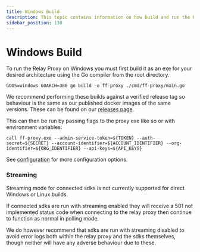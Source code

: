 ```yaml
---
title: Windows Build
description: This topic contains information on how build and run the Proxy on windows machines
sidebar_position: 130
---
```


# Windows Build

To run the Relay Proxy on Windows you must first build it as an exe for your desired architecture using the Go compiler from the root directory.

`GOOS=windows GOARCH=386 go build -o ff-proxy ./cmd/ff-proxy/main.go`

We recommend performing these builds against a verified release tag so behaviour is the same as our published docker images of the same versions. These can be found on our [releases page](https://github.com/harness/ff-proxy/releases).

This can then be run by passing flags to the proxy exe like so or with environment variables: 

`call ff-proxy.exe --admin-service-token=${TOKEN} --auth-secret=${SECRET} --account-identifier=${ACCOUNT_IDENTIFIER} --org-identifier=${ORG_IDENTIFIER} --api-keys=${API_KEYS}`

See [configuration](./configuration.md) for more configuration options.

### Streaming
Streaming mode for connected sdks is not currently supported for direct Windows or Linux builds. 

If connected sdks are run with streaming enabled they will receive a 501 not implemented status code when connecting to the relay proxy then continue to function as normal in polling mode.

We do however recommend that sdks are run with streaming disabled to avoid error logs both within the relay proxy and the sdks themselves, though neither will have any adverse behaviour due to these.

